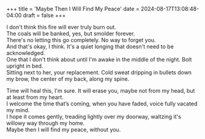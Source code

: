 +++
title = 'Maybe Then I Will Find My Peace'
date = 2024-08-17T13:08:48-04:00
draft = false
+++

I don't think this fire will ever truly burn out.  
The coals will be banked, yes, but smolder forever.  
There's no letting this go completely. No way to forget you.  
And that's okay, I think. It's a quiet longing that doesn't need to be acknowledged.  
One that I don't think about until I'm awake in the middle of the night. Bolt upright in bed.  
Sitting next to her, your replacement. Cold sweat dripping in bullets down my brow, the center of my back, along my spine.

Time will heal this, I'm sure. It will erase you, maybe not from my head, but at least from my heart.  
I welcome the time that’s coming, when you have faded, voice fully vacated my mind.  
I hope it comes gently, treading lightly over my doorway, waltzing it's willowy way through my home.  
Maybe then I will find my peace, without you.
